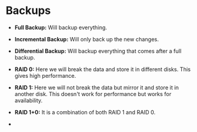 # Backups

- **Full Backup:** Will backup everything.
- **Incremental Backup:** Will only back up the new changes.
- **Differential Backup:** Will backup everything that comes after a full backup.


- **RAID 0:** Here we will break the data and store it in different disks. This gives high performance.
- **RAID 1:** Here we will not break the data but mirror it and store it in another disk. This doesn't work for performance but works for availability.
- **RAID 1+0:** It is a combination of both RAID 1 and RAID 0.
- 